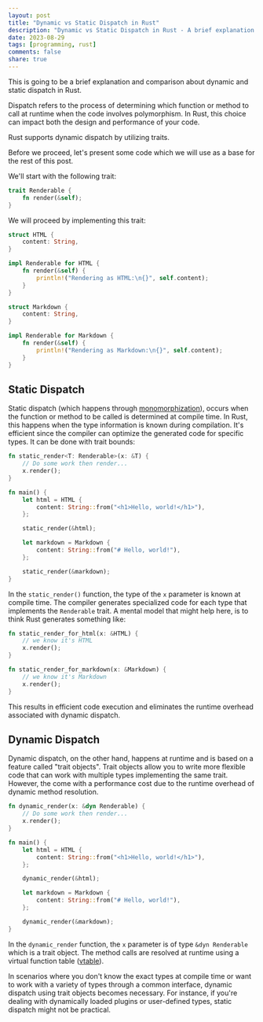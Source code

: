 ```yaml
---
layout: post
title: "Dynamic vs Static Dispatch in Rust"
description: "Dynamic vs Static Dispatch in Rust - A brief explanation and comparison"
date: 2023-08-29
tags: [programming, rust]
comments: false
share: true
---
```


This is going to be a brief explanation and comparison about dynamic and static dispatch in Rust.

Dispatch refers to the process of determining which function or method to call at runtime when the code involves polymorphism. In Rust, this choice can impact both the design and performance of your code.

Rust supports dynamic dispatch by utilizing traits.

Before we proceed, let's present some code which we will use as a base for the rest of this post.

We'll start with the following trait:

```rust
trait Renderable {
    fn render(&self);
}
```

We will proceed by implementing this trait:

```rust
struct HTML {
    content: String,
}

impl Renderable for HTML {
    fn render(&self) {
        println!("Rendering as HTML:\n{}", self.content);
    }
}

struct Markdown {
    content: String,
}

impl Renderable for Markdown {
    fn render(&self) {
        println!("Rendering as Markdown:\n{}", self.content);
    }
}
```


## Static Dispatch

Static dispatch (which happens through [monomorphization](https://en.wikipedia.org/wiki/Monomorphization)), occurs when the function or method to be called is determined at compile time. In Rust, this happens when the type information is known during compilation. It's efficient since the compiler can optimize the generated code for specific types. It can be done with trait bounds:

```rust
fn static_render<T: Renderable>(x: &T) {
    // Do some work then render...
    x.render();
}

fn main() {
    let html = HTML {
        content: String::from("<h1>Hello, world!</h1>"),
    };

    static_render(&html);

    let markdown = Markdown {
        content: String::from("# Hello, world!"),
    };

    static_render(&markdown);
}
```

In the `static_render()` function, the type of the `x` parameter is known at compile time. The compiler generates specialized code for each type that implements the `Renderable` trait. A mental model that might help here, is to think Rust generates something like:

```rust
fn static_render_for_html(x: &HTML) {
    // we know it's HTML
    x.render();
}

fn static_render_for_markdown(x: &Markdown) {
    // we know it's Markdown
    x.render();
}
```

This results in efficient code execution and eliminates the runtime overhead associated with dynamic dispatch.

## Dynamic Dispatch

Dynamic dispatch, on the other hand, happens at runtime and is based on a feature called "trait objects". Trait objects allow you to write more flexible code that can work with multiple types implementing the same trait. However, the come with a performance cost due to the runtime overhead of dynamic method resolution.

```rust
fn dynamic_render(x: &dyn Renderable) {
    // Do some work then render...
    x.render();
}

fn main() {
    let html = HTML {
        content: String::from("<h1>Hello, world!</h1>"),
    };

    dynamic_render(&html);

    let markdown = Markdown {
        content: String::from("# Hello, world!"),
    };

    dynamic_render(&markdown);
}
```

In the `dynamic_render` function, the `x` parameter is of type `&dyn Renderable` which is a trait object. The method calls are resolved at runtime using a virtual function table ([vtable](https://en.wikipedia.org/wiki/Virtual_method_table)).

In scenarios where you don't know the exact types at compile time or want to work with a variety of types through a common interface, dynamic dispatch using trait objects becomes necessary. For instance, if you're dealing with dynamically loaded plugins or user-defined types, static dispatch might not be practical. 


